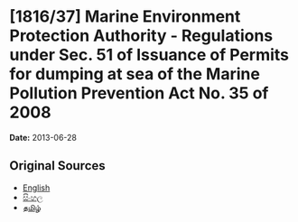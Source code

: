 # [1816/37] Marine Environment Protection Authority - Regulations under Sec. 51 of Issuance of Permits for dumping at sea of the Marine Pollution Prevention Act No. 35 of 2008

**Date:** 2013-06-28

## Original Sources

- [English](https://documents.gov.lk/view/extra-gazettes/2013/6/1816-37_E.pdf)
- [සිංහල](https://documents.gov.lk/view/extra-gazettes/2013/6/1816-37_S.pdf)
- [தமிழ்](https://documents.gov.lk/view/extra-gazettes/2013/6/1816-37_T.pdf)
